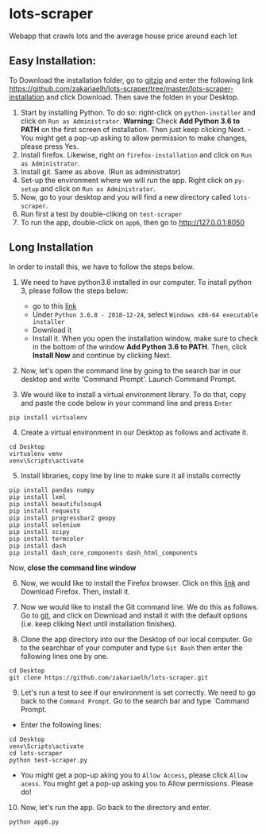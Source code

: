 # lots-scraper

Webapp that crawls lots and the average house price around each lot

## Easy Installation:

To Download the installation folder, go to [gitzip](http://kinolien.github.io/gitzip/) and enter the following link https://github.com/zakariaelh/lots-scraper/tree/master/lots-scraper-installation and click Download. Then save the folden in your Desktop. 
1. Start by installing Python. To do so: right-click on `python-installer` and click on `Run as Administrator`. **Warning:** Check **Add Python 3.6 to PATH** on the first screen of installation. Then just keep clicking Next.
        - You might get a pop-up asking to allow permission to make changes, please press Yes. 
2. Install firefox. Likewise, right on `firefox-installation` and click on `Run as Administrator`.
3. Install git. Same as above. (Run as administrator)
4. Set-up the environment where we will run the app. Right click on `py-setup` and click on `Run as Administrator`. 
5. Now, go to your desktop and you will find a new directory called `lots-scraper`. 
6. Run first a test by double-cliking on `test-scraper`
7. To run the app, double-click on `app6`, then go to http://127.0.0.1:8050


## Long Installation
In order to install this, we have to follow the steps below. 

1. We need to have python3.6 installed in our computer. To install python 3, please follow the steps below: 
    - go to this [link](https://www.python.org/downloads/windows/)
    - Under `Python 3.6.8 - 2018-12-24`, select `Windows x86-64 executable installer`
    - Download it
    - Install it. When you open the installation window, make sure to check in the bottom of the window **Add Python 3.6 to PATH**. Then, click **Install Now** and continue by clicking Next. 

2. Now, let's open the command line by going to the search bar in our desktop and write 'Command Prompt'. Launch Command Prompt.

3. We would like to install a virtual environment library. To do that, copy and paste the code below in your command line and press `Enter` 

```
pip install virtualenv
```
4. Create a virtual environment in our Desktop as follows and activate it.
```
cd Desktop
virtualenv venv 
venv\Scripts\activate
```

5. Install libraries, copy line by line to make sure it all installs correctly
```
pip install pandas numpy
pip install lxml 
pip install beautifulsoup4
pip install requests
pip install progressbar2 geopy
pip install selenium 
pip install scipy 
pip install termcolor
pip install dash
pip install dash_core_components dash_html_components
```

Now, **close the command line window**


6. Now, we would like to install the Firefox browser. Click on this [link](https://www.mozilla.org/en-US/firefox/new/) and Download Firefox. Then, install it. 

7. Now we would like to install the Git command line. We do this as follows. Go to [git](https://gitforwindows.org/), and click on Download and install it with the default options (i.e. keep cliking Next until installation finishes). 

8. Clone the app directory into our the Desktop of our local computer. Go to the searchbar of your computer and type `Git Bash` then enter the following lines one by one. 
```
cd Desktop
git clone https://github.com/zakariaelh/lots-scraper.git
```

9. Let's run a test to see if our environment is set correctly. We need to go back to the `Command Prompt`. Go to the search bar and type `Command Prompt. 
  - Enter the following lines: 
  ```
  cd Desktop
  venv\Scripts\activate 
  cd lots-scraper
  python test-scraper.py
  ```
  - You might get a pop-up aking you to `Allow Access`, please click `Allow acess`. 
  You might get a pop-up asking you to Allow permissions. Please do! 
  
10. Now, let's run the app. Go back to the directory and enter.
```
python app6.py
```


